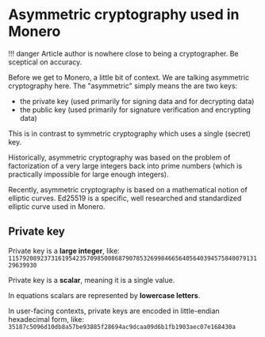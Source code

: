 # Asymmetric cryptography used in Monero

!!! danger
    Article author is nowhere close to being a cryptographer. Be sceptical on accuracy.

Before we get to Monero, a little bit of context. We are talking asymmetric cryptography here.
The "asymmetric" simply means the are two keys:

* the private key (used primarily for signing data and for decrypting data)
* the public key (used primarily for signature verification and encrypting data)

This is in contrast to symmetric cryptography which uses a single (secret) key.

Historically, asymmetric cryptography was based on the problem of factorization of a very large integers
back into prime numbers (which is practically impossible for large enough integers).

Recently, asymmetric cryptography is based on a mathematical notion of elliptic curves.
Ed25519 is a specific, well researched and standardized elliptic curve used in Monero.      

## Private key

Private key is a **large integer**, like:
`115792089237316195423570985008687907853269984665640564039457584007913129639930`

Private key is a **scalar**, meaning it is a single value.

In equations scalars are represented by **lowercase letters**. 

In user-facing contexts, private keys are encoded in little-endian hexadecimal form, like:
`35187c5096d10db8a57be93885f28694ac9dcaa09d6b1fb1903aec07e168430a`
